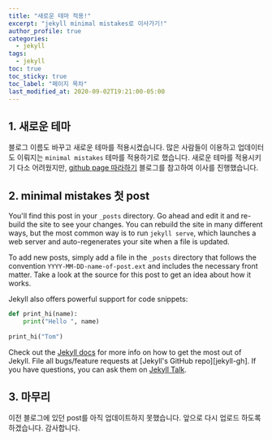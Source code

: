 ```yaml
---
title: "새로운 테마 적용!"
excerpt: "jekyll minimal mistakes로 이사가기!"
author_profile: true
categories:
  - jekyll
tags:
  - jekyll
toc: true
toc_sticky: true
toc_label: "페이지 목차"
last_modified_at: 2020-09-02T19:21:00-05:00
---
```


## 1. 새로운 테마

블로그 이름도 바꾸고 새로운 테마를 적용시켰습니다. 많은 사람들이 이용하고 업데이터도 이뤄지는 ```minimal mistakes``` 테마를 적용하기로 했습니다. 새로운 테마를 적용시키기 다소 어려웠지만,  [github page 따라하기](https://devinlife.com/howto/) 블로그를 참고하여 이사를 진행했습니다.

## 2. minimal mistakes 첫 post

You'll find this post in your ```_posts``` directory. Go ahead and edit it and re-build the site to see your changes. You can rebuild the site in many different ways, but the most common way is to run ```jekyll serve```, which launches a web server and auto-regenerates your site when a file is updated.

To add new posts, simply add a file in the ```_posts``` directory that follows the convention ```YYYY-MM-DD-name-of-post.ext``` and includes the necessary front matter. Take a look at the source for this post to get an idea about how it works.

Jekyll also offers powerful support for code snippets:

```python
def print_hi(name):
    print("Hello ", name)
    
print_hi("Tom")
```

Check out the [Jekyll docs][jekyll-docs] for more info on how to get the most out of Jekyll. File all bugs/feature requests at [Jekyll's GitHub repo][jekyll-gh]. If you have questions, you can ask them on [Jekyll Talk][jekyll-talk].

[jekyll-docs]: https//jekyllrb.com/docs/home
[jekyll-gt]: https://github.com/jekyll/jekyll
[jekyll-talk]: https://talk.jekyllrb.com/

## 3. 마무리

이전 블로그에 있던 post를 아직 업데이트하지 못했습니다. 앞으로 다시 업로드 하도록 하겠습니다. 감사합니다.